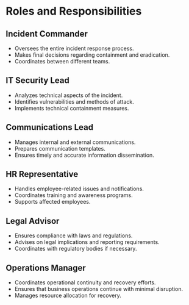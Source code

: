 # Roles and Responsibilities

## Incident Commander

- Oversees the entire incident response process.
- Makes final decisions regarding containment and eradication.
- Coordinates between different teams.

## IT Security Lead

- Analyzes technical aspects of the incident.
- Identifies vulnerabilities and methods of attack.
- Implements technical containment measures.

## Communications Lead

- Manages internal and external communications.
- Prepares communication templates.
- Ensures timely and accurate information dissemination.

## HR Representative

- Handles employee-related issues and notifications.
- Coordinates training and awareness programs.
- Supports affected employees.

## Legal Advisor

- Ensures compliance with laws and regulations.
- Advises on legal implications and reporting requirements.
- Coordinates with regulatory bodies if necessary.

## Operations Manager

- Coordinates operational continuity and recovery efforts.
- Ensures that business operations continue with minimal disruption.
- Manages resource allocation for recovery.
